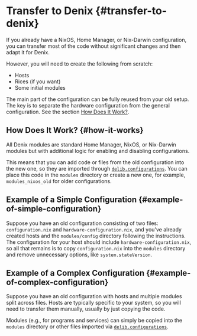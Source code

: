 # Transfer to Denix {#transfer-to-denix}
If you already have a NixOS, Home Manager, or Nix-Darwin configuration, you can transfer most of the code without significant changes and then adapt it for Denix.

However, you will need to create the following from scratch:
- Hosts
- Rices (if you want)
- Some initial modules

The main part of the configuration can be fully reused from your old setup. The key is to separate the hardware configuration from the general configuration. See the section [How Does It Work?](#how-it-works).

## How Does It Work? {#how-it-works}
All Denix modules are standard Home Manager, NixOS, or Nix-Darwin modules but with additional logic for enabling and disabling configurations.

This means that you can add code or files from the old configuration into the new one, so they are imported through [`delib.configurations`](/configurations/introduction). You can place this code in the `modules` directory or create a new one, for example, `modules_nixos_old` for older configurations.

## Example of a Simple Configuration {#example-of-simple-configuration}
Suppose you have an old configuration consisting of two files: `configuration.nix` and `hardware-configuration.nix`, and you've already created hosts and the `modules/config` directory following the instructions. The configuration for your host should include `hardware-configuration.nix`, so all that remains is to copy `configuration.nix` into the `modules` directory and remove unnecessary options, like `system.stateVersion`.

## Example of a Complex Configuration {#example-of-complex-configuration}
Suppose you have an old configuration with hosts and multiple modules split across files. Hosts are typically specific to your system, so you will need to transfer them manually, usually by just copying the code.

Modules (e.g., for programs and services) can simply be copied into the `modules` directory or other files imported via [`delib.configurations`](/configurations/introduction).
